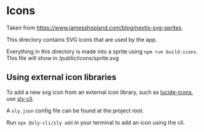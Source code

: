 # Icons

Taken from https://www.jamesshopland.com/blog/nextjs-svg-sprites.

This directory contains SVG icons that are used by the app.

Everything in this directory is made into a sprite using `npm run build:icons`.
This file will show in /public/icons/sprite.svg

## Using external icon libraries

To add a new svg icon from an external icon library, such as [lucide-icons](https://lucide.dev/guide/packages/lucide-react),
use [sly-cli](https://sly-cli.fly.dev/).

A `sly.json` config file can be found at the project root.

Run `npx @sly-cli/sly add` in your terminal to add an icon using the cli.
